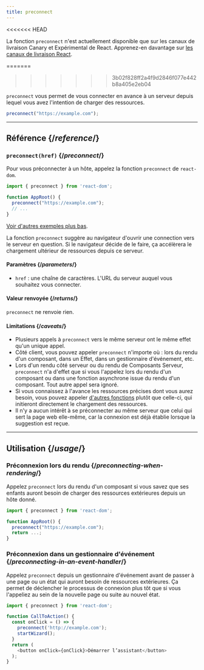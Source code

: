 ```yaml
---
title: preconnect
---
```


<<<<<<< HEAD
<Canary>

La fonction `preconnect` n'est actuellement disponible que sur les canaux de livraison Canary et Expérimental de React. Apprenez-en davantage sur [les canaux de livraison React](/community/versioning-policy#all-release-channels).

</Canary>

=======
>>>>>>> 3b02f828ff2a4f9d2846f077e442b8a405e2eb04
<Intro>

`preconnect` vous permet de vous connecter en avance à un serveur depuis lequel vous avez l'intention de charger des ressources.

```js
preconnect("https://example.com");
```

</Intro>

<InlineToc />

---

## Référence {/*reference*/}

### `preconnect(href)` {/*preconnect*/}

Pour vous préconnecter à un hôte, appelez la fonction `preconnect` de `react-dom`.

```js
import { preconnect } from 'react-dom';

function AppRoot() {
  preconnect("https://example.com");
  // ...
}

```

[Voir d'autres exemples plus bas](#usage).

La fonction `preconnect` suggère au navigateur d'ouvrir une connection vers le serveur en question.  Si le navigateur décide de le faire, ça accélèrera le chargement ultérieur de ressources depuis ce serveur.

#### Paramètres {/*parameters*/}

* `href` : une chaîne de caractères. L'URL du serveur auquel vous souhaitez vous connecter.


#### Valeur renvoyée {/*returns*/}

`preconnect` ne renvoie rien.

#### Limitations {/*caveats*/}

* Plusieurs appels à `preconnect` vers le même serveur ont le même effet qu'un unique appel.
* Côté client, vous pouvez appeler `preconnect` n'importe où : lors du rendu d'un composant, dans un Effet, dans un gestionnaire d'événement, etc.
* Lors d'un rendu côté serveur ou du rendu de Composants Serveur, `preconnect` n'a d'effet que si vous l'appelez lors du rendu d'un composant ou dans une fonction asynchrone issue du rendu d'un composant.  Tout autre appel sera ignoré.
* Si vous connaissez à l'avance les ressources précises dont vous aurez besoin, vous pouvez appeler [d'autres fonctions](/reference/react-dom/#resource-preloading-apis) plutôt que celle-ci, qui initieront directement le chargement des ressources.
* Il n'y a aucun intérêt à se préconnecter au même serveur que celui qui sert la page web elle-même, car la connexion est déjà établie lorsque la suggestion est reçue.

---

## Utilisation {/*usage*/}

### Préconnexion lors du rendu {/*preconnecting-when-rendering*/}

Appelez `preconnect` lors du rendu d'un composant si vous savez que ses enfants auront besoin de charger des ressources extérieures depuis un hôte donné.

```js
import { preconnect } from 'react-dom';

function AppRoot() {
  preconnect("https://example.com");
  return ...;
}
```

### Préconnexion dans un gestionnaire d'événement {/*preconnecting-in-an-event-handler*/}

Appelez `preconnect` depuis un gestionnaire d'événement avant de passer à une page ou un état qui auront besoin de ressources extérieures.  Ça permet de déclencher le processus de connexion plus tôt que si vous l'appeliez au sein de la nouvelle page ou suite au nouvel état.

```js
import { preconnect } from 'react-dom';

function CallToAction() {
  const onClick = () => {
    preconnect('http://example.com');
    startWizard();
  }
  return (
    <button onClick={onClick}>Démarrer l’assistant</button>
  );
}
```
